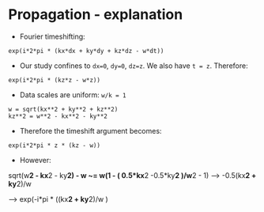 # Propagation - explanation

- Fourier timeshifting:
```
exp(i*2*pi * (kx*dx + ky*dy + kz*dz - w*dt))
```

- Our study confines to `dx=0`, `dy=0`, `dz=z`. We also have `t = z`. Therefore:

```
exp(i*2*pi * (kz*z - w*z))
```

- Data scales are uniform: `w/k = 1`

```
w = sqrt(kx**2 + ky**2 + kz**2)
kz**2 = w**2 - kx**2 - ky**2
```

- Therefore the timeshift argument becomes:

```
exp(i*2*pi * z * (kz - w))
```

- However:

sqrt(w**2 - kx**2 - ky**2) - w ~= w(1 - ( 0.5*kx**2 -0.5*ky**2 )/w**2 - 1) --> -0.5(kx**2 + ky**2)/w  
 
--> exp(-i*pi * ((kx**2 + ky**2)/w )

